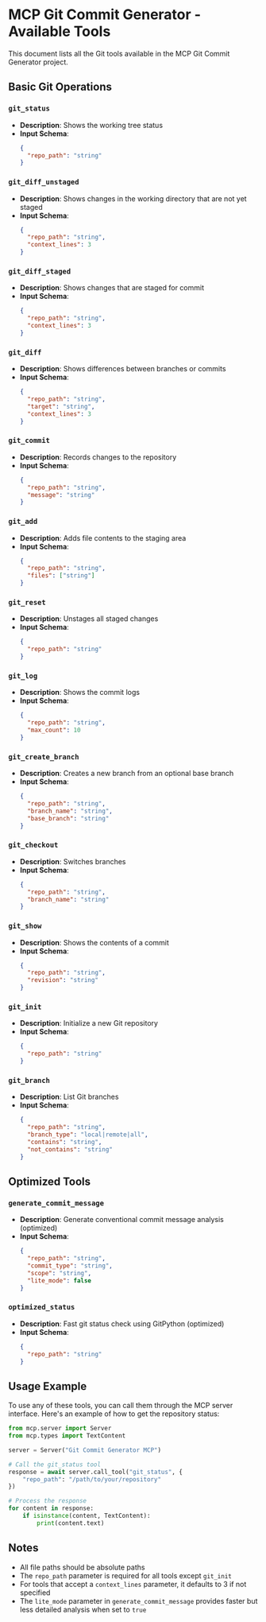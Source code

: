# MCP Git Commit Generator - Available Tools

This document lists all the Git tools available in the MCP Git Commit Generator project.

## Basic Git Operations

### `git_status`
- **Description**: Shows the working tree status
- **Input Schema**:
  ```json
  {
    "repo_path": "string"
  }
  ```

### `git_diff_unstaged`
- **Description**: Shows changes in the working directory that are not yet staged
- **Input Schema**:
  ```json
  {
    "repo_path": "string",
    "context_lines": 3
  }
  ```

### `git_diff_staged`
- **Description**: Shows changes that are staged for commit
- **Input Schema**:
  ```json
  {
    "repo_path": "string",
    "context_lines": 3
  }
  ```

### `git_diff`
- **Description**: Shows differences between branches or commits
- **Input Schema**:
  ```json
  {
    "repo_path": "string",
    "target": "string",
    "context_lines": 3
  }
  ```

### `git_commit`
- **Description**: Records changes to the repository
- **Input Schema**:
  ```json
  {
    "repo_path": "string",
    "message": "string"
  }
  ```

### `git_add`
- **Description**: Adds file contents to the staging area
- **Input Schema**:
  ```json
  {
    "repo_path": "string",
    "files": ["string"]
  }
  ```

### `git_reset`
- **Description**: Unstages all staged changes
- **Input Schema**:
  ```json
  {
    "repo_path": "string"
  }
  ```

### `git_log`
- **Description**: Shows the commit logs
- **Input Schema**:
  ```json
  {
    "repo_path": "string",
    "max_count": 10
  }
  ```

### `git_create_branch`
- **Description**: Creates a new branch from an optional base branch
- **Input Schema**:
  ```json
  {
    "repo_path": "string",
    "branch_name": "string",
    "base_branch": "string"
  }
  ```

### `git_checkout`
- **Description**: Switches branches
- **Input Schema**:
  ```json
  {
    "repo_path": "string",
    "branch_name": "string"
  }
  ```

### `git_show`
- **Description**: Shows the contents of a commit
- **Input Schema**:
  ```json
  {
    "repo_path": "string",
    "revision": "string"
  }
  ```

### `git_init`
- **Description**: Initialize a new Git repository
- **Input Schema**:
  ```json
  {
    "repo_path": "string"
  }
  ```

### `git_branch`
- **Description**: List Git branches
- **Input Schema**:
  ```json
  {
    "repo_path": "string",
    "branch_type": "local|remote|all",
    "contains": "string",
    "not_contains": "string"
  }
  ```

## Optimized Tools

### `generate_commit_message`
- **Description**: Generate conventional commit message analysis (optimized)
- **Input Schema**:
  ```json
  {
    "repo_path": "string",
    "commit_type": "string",
    "scope": "string",
    "lite_mode": false
  }
  ```

### `optimized_status`
- **Description**: Fast git status check using GitPython (optimized)
- **Input Schema**:
  ```json
  {
    "repo_path": "string"
  }
  ```

## Usage Example

To use any of these tools, you can call them through the MCP server interface. Here's an example of how to get the repository status:

```python
from mcp.server import Server
from mcp.types import TextContent

server = Server("Git Commit Generator MCP")

# Call the git_status tool
response = await server.call_tool("git_status", {
    "repo_path": "/path/to/your/repository"
})

# Process the response
for content in response:
    if isinstance(content, TextContent):
        print(content.text)
```

## Notes

- All file paths should be absolute paths
- The `repo_path` parameter is required for all tools except `git_init`
- For tools that accept a `context_lines` parameter, it defaults to 3 if not specified
- The `lite_mode` parameter in `generate_commit_message` provides faster but less detailed analysis when set to `true`
